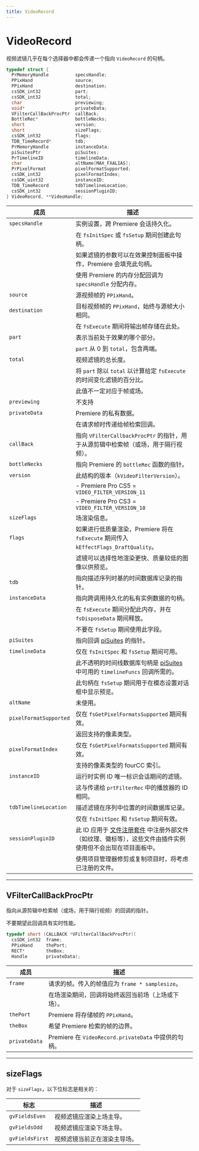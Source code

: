 ```yaml
---
title: VideoRecord
---
```

# VideoRecord

视频滤镜几乎在每个选择器中都会传递一个指向 `VideoRecord` 的句柄。

```cpp
typedef struct {
  PrMemoryHandle          specsHandle;
  PPixHand                source;
  PPixHand                destination;
  csSDK_int32             part;
  csSDK_int32             total;
  char                    previewing;
  void*                   privateData;
  VFilterCallBackProcPtr  callBack;
  BottleRec*              bottleNecks;
  short                   version;
  short                   sizeFlags;
  csSDK_int32             flags;
  TDB_TimeRecord*         tdb;
  PrMemoryHandle          instanceData;
  piSuitesPtr             piSuites;
  PrTimelineID            timelineData;
  char                    altName[MAX_FXALIAS];
  PrPixelFormat           pixelFormatSupported;
  csSDK_int32             pixelFormatIndex;
  csSDK_uint32            instanceID;
  TDB_TimeRecord          tdbTimelineLocation;
  csSDK_int32             sessionPluginID;
} VideoRecord, **VideoHandle;
```

|         成员         |                                                                                                                              描述                                                                                                                              |
|----------------------|---------------------------------------------------------------------------------------------------------------------------------------------------------------------------------------------------------------------------------------------------------------|
| `specsHandle`        | 实例设置，跨 Premiere 会话持久化。                                                                                                                                                                                                                            |
|                      | 在 `fsInitSpec` 或 `fsSetup` 期间创建此句柄。                                                                                                                                                                                                                |
|                      | 如果滤镜的参数可以在效果控制面板中操作，Premiere 会填充此句柄。                                                                                                                                                                                              |
|                      | 使用 Premiere 的内存分配回调为 `specsHandle` 分配内存。                                                                                                                                                                                                      |
| `source`             | 源视频帧的 `PPixHand`。                                                                                                                                                                                                                                      |
| `destination`        | 目标视频帧的 `PPixHand`，始终与源帧大小相同。                                                                                                                                                                                                               |
|                      | 在 `fsExecute` 期间将输出帧存储在此处。                                                                                                                                                                                                                      |
| `part`               | 表示当前处于效果的哪个部分。                                                                                                                                                                                                                                |
|                      | `part` 从 0 到 `total`，包含两端。                                                                                                                                                                                                                           |
| `total`              | 视频滤镜的总长度。                                                                                                                                                                                                                                          |
|                      | 将 `part` 除以 `total` 以计算给定 `fsExecute` 的时间变化滤镜的百分比。                                                                                                                                                                                      |
|                      | 此值不一定对应于帧或场。                                                                                                                                                                                                                                    |
| `previewing`         | 不支持                                                                                                                                                                                                                                                      |
| `privateData`        | Premiere 的私有数据。                                                                                                                                                                                                                                       |
|                      | 在请求帧时传递给帧检索回调。                                                                                                                                                                                                                                |
| `callBack`           | 指向 `VFilterCallbackProcPtr` 的指针，用于从源剪辑中检索帧（或场，用于隔行视频）。                                                                                                                                                                          |
| `bottleNecks`        | 指向 Premiere 的 `bottleRec` 函数的指针。                                                                                                                                                                                                                   |
| `version`            | 此结构的版本（`kVideoFilterVersion`）。                                                                                                                                                                                                                     |
|                      | - Premiere Pro CS5 = `VIDEO_FILTER_VERSION_11`                                                                                                                                                                                                               |
|                      | - Premiere Pro CS3 = `VIDEO_FILTER_VERSION_10`                                                                                                                                                                                                               |
| `sizeFlags`          | 场渲染信息。                                                                                                                                                                                                                                                |
| `flags`              | 如果进行低质量渲染，Premiere 将在 `fsExecute` 期间传入 `kEffectFlags_DraftQuality`。                                                                                                                                                                        |
|                      | 滤镜可以选择性地渲染更快、质量较低的图像以供预览。                                                                                                                                                                                                          |
| `tdb`                | 指向描述序列时基的时间数据库记录的指针。                                                                                                                                                                                                                    |
| `instanceData`       | 指向跨调用持久化的私有实例数据的句柄。                                                                                                                                                                                                                      |
|                      | 在 `fsExecute` 期间分配此内存，并在 `fsDisposeData` 期间释放。                                                                                                                                                                                              |
|                      | 不要在 `fsSetup` 期间使用此字段。                                                                                                                                                                                                                           |
| `piSuites`           | 指向回调 [piSuites](../../universals/legacy-callback-suites#pisuites) 的指针。                                                                                                                                                                              |
| `timelineData`       | 仅在 `fsInitSpec` 和 `fsSetup` 期间可用。                                                                                                                                                                                                                   |
|                      | 此不透明的时间线数据库句柄是 [piSuites](../../universals/legacy-callback-suites#pisuites) 中可用的 `timelineFuncs` 回调所需的。                                                                                                                             |
|                      | 此句柄在 `fsSetup` 期间用于在模态设置对话框中显示预览。                                                                                                                                                                                                     |
| `altName`            | 未使用。                                                                                                                                                                                                                                                    |
| `pixelFormatSupported` | 仅在 `fsGetPixelFormatsSupported` 期间有效。                                                                                                                                                                                                               |
|                      | 返回支持的像素类型。                                                                                                                                                                                                                                        |
| `pixelFormatIndex`   | 仅在 `fsGetPixelFormatsSupported` 期间有效。                                                                                                                                                                                                               |
|                      | 支持的像素类型的 fourCC 索引。                                                                                                                                                                                                                              |
| `instanceID`         | 运行时实例 ID 唯一标识会话期间的滤镜。                                                                                                                                                                                                                      |
|                      | 这与传递给 `prtFilterRec` 中的播放器的 ID 相同。                                                                                                                                                                                                            |
| `tdbTimelineLocation` | 描述滤镜在序列中位置的时间数据库记录。                                                                                                                                                                                                                     |
|                      | 仅在 `fsInitSpec` 和 `fsSetup` 期间有效。                                                                                                                                                                                                                   |
| `sessionPluginID`    | 此 ID 应用于 [文件注册套件](../../universals/sweetpea-suites#file-registration-suite) 中注册外部文件（如纹理、徽标等），这些文件由插件实例使用但不会出现在项目面板中。                                                                                     |
|                      | 使用项目管理器修剪或复制项目时，将考虑已注册的文件。                                                                                                                                                                                                        |

---

## VFilterCallBackProcPtr

指向从源剪辑中检索帧（或场，用于隔行视频）的回调的指针。

不要期望此回调具有实时性能。

```cpp
typedef short (CALLBACK *VFilterCallBackProcPtr)(
  csSDK_int32  frame;
  PPixHand     thePort;
  RECT*        theBox;
  Handle       privateData);
```

|    成员    |                                        描述                                         |
|------------|------------------------------------------------------------------------------------|
| `frame`    | 请求的帧。传入的帧值应为 `frame * samplesize`。                                    |
|            | 在场渲染期间，回调将始终返回当前场（上场或下场）。                                |
| `thePort`  | Premiere 将存储帧的 `PPixHand`。                                                   |
| `theBox`   | 希望 Premiere 检索的帧的边界。                                                     |
| `privateData` | Premiere 在 `VideoRecord.privateData` 中提供的句柄。                             |

---

## sizeFlags

对于 `sizeFlags`，以下位标志是相关的：

|      标志      |                        描述                        |
| -------------- | ------------------------------------------------- |
| `gvFieldsEven` | 视频滤镜应渲染上场主导。                           |
| `gvFieldsOdd`  | 视频滤镜应渲染下场主导。                           |
| `gvFieldsFirst` | 视频滤镜当前正在渲染主导场。                      |